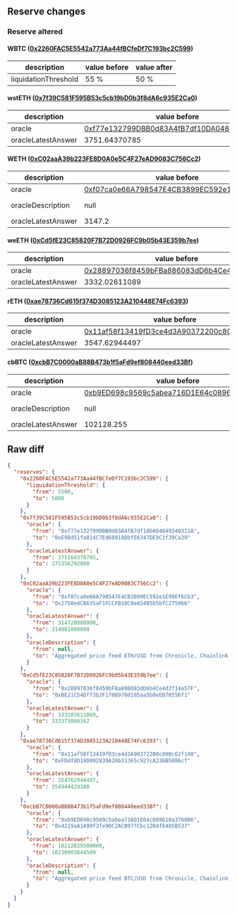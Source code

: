 ## Reserve changes

### Reserve altered

#### WBTC ([0x2260FAC5E5542a773Aa44fBCfeDf7C193bc2C599](https://etherscan.io/address/0x2260FAC5E5542a773Aa44fBCfeDf7C193bc2C599))

| description | value before | value after |
| --- | --- | --- |
| liquidationThreshold | 55 % | 50 % |


#### wstETH ([0x7f39C581F595B53c5cb19bD0b3f8dA6c935E2Ca0](https://etherscan.io/address/0x7f39C581F595B53c5cb19bD0b3f8dA6c935E2Ca0))

| description | value before | value after |
| --- | --- | --- |
| oracle | [0xf77e132799DBB0d83A4fB7df10DA04849340311A](https://etherscan.io/address/0xf77e132799DBB0d83A4fB7df10DA04849340311A) | [0xE98d51fa014C7Ed68018DbfE6347DE9C3f39Ca39](https://etherscan.io/address/0xE98d51fa014C7Ed68018DbfE6347DE9C3f39Ca39) |
| oracleLatestAnswer | 3751.64370785 | 3753.5629206 |


#### WETH ([0xC02aaA39b223FE8D0A0e5C4F27eAD9083C756Cc2](https://etherscan.io/address/0xC02aaA39b223FE8D0A0e5C4F27eAD9083C756Cc2))

| description | value before | value after |
| --- | --- | --- |
| oracle | [0xf07ca0e66A798547E4CB3899EC592e1E99Ef6Cb3](https://etherscan.io/address/0xf07ca0e66A798547E4CB3899EC592e1E99Ef6Cb3) | [0x2750e4CB635aF1FCCFB10C0eA54B5b5bfC2759b6](https://etherscan.io/address/0x2750e4CB635aF1FCCFB10C0eA54B5b5bfC2759b6) |
| oracleDescription | null | Aggregated price feed ETH/USD from Chronicle, Chainlink, and RedStone oracles |
| oracleLatestAnswer | 3147.2 | 3148.81 |


#### weETH ([0xCd5fE23C85820F7B72D0926FC9b05b43E359b7ee](https://etherscan.io/address/0xCd5fE23C85820F7B72D0926FC9b05b43E359b7ee))

| description | value before | value after |
| --- | --- | --- |
| oracle | [0x28897036f8459bFBa886083dD6b4Ce4d2f14a57F](https://etherscan.io/address/0x28897036f8459bFBa886083dD6b4Ce4d2f14a57F) | [0xBE21C54Dff3b2F1708970d185aa5b0eEB70556f1](https://etherscan.io/address/0xBE21C54Dff3b2F1708970d185aa5b0eEB70556f1) |
| oracleLatestAnswer | 3332.02611089 | 3333.73066162 |


#### rETH ([0xae78736Cd615f374D3085123A210448E74Fc6393](https://etherscan.io/address/0xae78736Cd615f374D3085123A210448E74Fc6393))

| description | value before | value after |
| --- | --- | --- |
| oracle | [0x11af58f13419fD3ce4d3A90372200c80Bc62f140](https://etherscan.io/address/0x11af58f13419fD3ce4d3A90372200c80Bc62f140) | [0xFDdf8D19D092839A26b31365c927cA236B5086cf](https://etherscan.io/address/0xFDdf8D19D092839A26b31365c927cA236B5086cf) |
| oracleLatestAnswer | 3547.62944497 | 3549.444291 |


#### cbBTC ([0xcbB7C0000aB88B473b1f5aFd9ef808440eed33Bf](https://etherscan.io/address/0xcbB7C0000aB88B473b1f5aFd9ef808440eed33Bf))

| description | value before | value after |
| --- | --- | --- |
| oracle | [0xb9ED698c9569c5abea716D1E64c089610a3768B6](https://etherscan.io/address/0xb9ED698c9569c5abea716D1E64c089610a3768B6) | [0x4219aA1A99f3fe90C2ACB97fCbc1204f6485B537](https://etherscan.io/address/0x4219aA1A99f3fe90C2ACB97fCbc1204f6485B537) |
| oracleDescription | null | Aggregated price feed BTC/USD from Chronicle, Chainlink, and RedStone oracles |
| oracleLatestAnswer | 102128.255 | 102309.03644509 |


## Raw diff

```json
{
  "reserves": {
    "0x2260FAC5E5542a773Aa44fBCfeDf7C193bc2C599": {
      "liquidationThreshold": {
        "from": 5500,
        "to": 5000
      }
    },
    "0x7f39C581F595B53c5cb19bD0b3f8dA6c935E2Ca0": {
      "oracle": {
        "from": "0xf77e132799DBB0d83A4fB7df10DA04849340311A",
        "to": "0xE98d51fa014C7Ed68018DbfE6347DE9C3f39Ca39"
      },
      "oracleLatestAnswer": {
        "from": 375164370785,
        "to": 375356292060
      }
    },
    "0xC02aaA39b223FE8D0A0e5C4F27eAD9083C756Cc2": {
      "oracle": {
        "from": "0xf07ca0e66A798547E4CB3899EC592e1E99Ef6Cb3",
        "to": "0x2750e4CB635aF1FCCFB10C0eA54B5b5bfC2759b6"
      },
      "oracleLatestAnswer": {
        "from": 314720000000,
        "to": 314881000000
      },
      "oracleDescription": {
        "from": null,
        "to": "Aggregated price feed ETH/USD from Chronicle, Chainlink, and RedStone oracles"
      }
    },
    "0xCd5fE23C85820F7B72D0926FC9b05b43E359b7ee": {
      "oracle": {
        "from": "0x28897036f8459bFBa886083dD6b4Ce4d2f14a57F",
        "to": "0xBE21C54Dff3b2F1708970d185aa5b0eEB70556f1"
      },
      "oracleLatestAnswer": {
        "from": 333202611089,
        "to": 333373066162
      }
    },
    "0xae78736Cd615f374D3085123A210448E74Fc6393": {
      "oracle": {
        "from": "0x11af58f13419fD3ce4d3A90372200c80Bc62f140",
        "to": "0xFDdf8D19D092839A26b31365c927cA236B5086cf"
      },
      "oracleLatestAnswer": {
        "from": 354762944497,
        "to": 354944429100
      }
    },
    "0xcbB7C0000aB88B473b1f5aFd9ef808440eed33Bf": {
      "oracle": {
        "from": "0xb9ED698c9569c5abea716D1E64c089610a3768B6",
        "to": "0x4219aA1A99f3fe90C2ACB97fCbc1204f6485B537"
      },
      "oracleLatestAnswer": {
        "from": 10212825500000,
        "to": 10230903644509
      },
      "oracleDescription": {
        "from": null,
        "to": "Aggregated price feed BTC/USD from Chronicle, Chainlink, and RedStone oracles"
      }
    }
  }
}
```